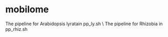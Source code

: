 # mobilome

The pipeline for Arabidopsis lyratain pp_ly.sh \\
The pipeline for Rhizobia in pp_rhiz.sh
